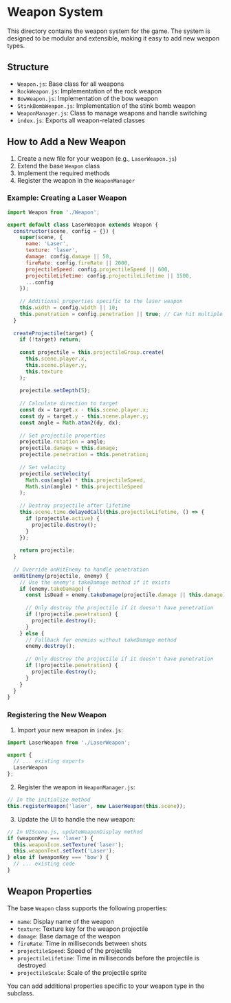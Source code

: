 # Weapon System

This directory contains the weapon system for the game. The system is designed to be modular and extensible, making it easy to add new weapon types.

## Structure

- `Weapon.js`: Base class for all weapons
- `RockWeapon.js`: Implementation of the rock weapon
- `BowWeapon.js`: Implementation of the bow weapon
- `StinkBombWeapon.js`: Implementation of the stink bomb weapon
- `WeaponManager.js`: Class to manage weapons and handle switching
- `index.js`: Exports all weapon-related classes

## How to Add a New Weapon

1. Create a new file for your weapon (e.g., `LaserWeapon.js`)
2. Extend the base `Weapon` class
3. Implement the required methods
4. Register the weapon in the `WeaponManager`

### Example: Creating a Laser Weapon

```javascript
import Weapon from './Weapon';

export default class LaserWeapon extends Weapon {
  constructor(scene, config = {}) {
    super(scene, {
      name: 'Laser',
      texture: 'laser',
      damage: config.damage || 50,
      fireRate: config.fireRate || 2000,
      projectileSpeed: config.projectileSpeed || 600,
      projectileLifetime: config.projectileLifetime || 1500,
      ...config
    });
    
    // Additional properties specific to the laser weapon
    this.width = config.width || 10;
    this.penetration = config.penetration || true; // Can hit multiple enemies
  }
  
  createProjectile(target) {
    if (!target) return;
    
    const projectile = this.projectileGroup.create(
      this.scene.player.x, 
      this.scene.player.y, 
      this.texture
    );
    
    projectile.setDepth(5);
    
    // Calculate direction to target
    const dx = target.x - this.scene.player.x;
    const dy = target.y - this.scene.player.y;
    const angle = Math.atan2(dy, dx);
    
    // Set projectile properties
    projectile.rotation = angle;
    projectile.damage = this.damage;
    projectile.penetration = this.penetration;
    
    // Set velocity
    projectile.setVelocity(
      Math.cos(angle) * this.projectileSpeed,
      Math.sin(angle) * this.projectileSpeed
    );
    
    // Destroy projectile after lifetime
    this.scene.time.delayedCall(this.projectileLifetime, () => {
      if (projectile.active) {
        projectile.destroy();
      }
    });
    
    return projectile;
  }
  
  // Override onHitEnemy to handle penetration
  onHitEnemy(projectile, enemy) {
    // Use the enemy's takeDamage method if it exists
    if (enemy.takeDamage) {
      const isDead = enemy.takeDamage(projectile.damage || this.damage);
      
      // Only destroy the projectile if it doesn't have penetration
      if (!projectile.penetration) {
        projectile.destroy();
      }
    } else {
      // Fallback for enemies without takeDamage method
      enemy.destroy();
      
      // Only destroy the projectile if it doesn't have penetration
      if (!projectile.penetration) {
        projectile.destroy();
      }
    }
  }
}
```

### Registering the New Weapon

1. Import your new weapon in `index.js`:

```javascript
import LaserWeapon from './LaserWeapon';

export {
  // ... existing exports
  LaserWeapon
};
```

2. Register the weapon in `WeaponManager.js`:

```javascript
// In the initialize method
this.registerWeapon('laser', new LaserWeapon(this.scene));
```

3. Update the UI to handle the new weapon:

```javascript
// In UIScene.js, updateWeaponDisplay method
if (weaponKey === 'laser') {
  this.weaponIcon.setTexture('laser');
  this.weaponText.setText('Laser');
} else if (weaponKey === 'bow') {
  // ... existing code
}
```

## Weapon Properties

The base `Weapon` class supports the following properties:

- `name`: Display name of the weapon
- `texture`: Texture key for the weapon projectile
- `damage`: Base damage of the weapon
- `fireRate`: Time in milliseconds between shots
- `projectileSpeed`: Speed of the projectile
- `projectileLifetime`: Time in milliseconds before the projectile is destroyed
- `projectileScale`: Scale of the projectile sprite

You can add additional properties specific to your weapon type in the subclass. 